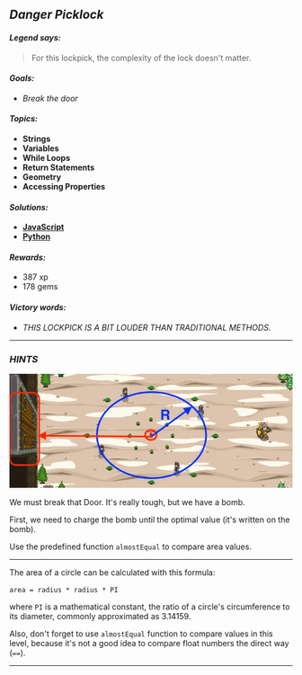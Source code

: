 ## _Danger Picklock_

#### _Legend says:_
> For this lockpick, the complexity of the lock doesn't matter.

#### _Goals:_
+ _Break the door_

#### _Topics:_
+ **Strings**
+ **Variables**
+ **While Loops**
+ **Return Statements**
+ **Geometry**
+ **Accessing Properties**

#### _Solutions:_
+ **[JavaScript](dangerPicklock.js)**
+ **[Python](danger_picklock.py)**

#### _Rewards:_
+ 387 xp
+ 178 gems

#### _Victory words:_
+ _THIS LOCKPICK IS A BIT LOUDER THAN TRADITIONAL METHODS._

___

### _HINTS_

![](img/dangerPicklock.jpg)

We must break that Door. It's really tough, but we have a bomb.

First, we need to charge the bomb until the optimal value (it's written on the bomb).

Use the predefined function `almostEqual` to compare area values.

___

The area of a circle can be calculated with this formula:

```
area = radius * radius * PI
```

where `PI` is a mathematical constant, the ratio of a circle's circumference to its diameter, commonly approximated as 3.14159.

Also, don't forget to use `almostEqual` function to compare values in this level, because it's not a good idea to compare float numbers the direct way (`==`).

___
